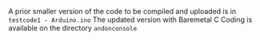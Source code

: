 A prior smaller version of the code to be compiled and uploaded is in ```testcode1 - Arduino.ino```
The updated version with Baremetal C Coding is available on the directory ```andonconsole```
